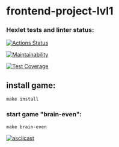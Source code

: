 # frontend-project-lvl1
### Hexlet tests and linter status:
[![Actions Status](https://github.com/ZoricmaTs/frontend-project-lvl1/workflows/hexlet-check/badge.svg)](https://github.com/ZoricmaTs/frontend-project-lvl1/actions)

[![Maintainability](https://api.codeclimate.com/v1/badges/8bfd19a110ea7b457027/maintainability)](https://codeclimate.com/github/ZoricmaTs/frontend-project-lvl1/maintainability)

[![Test Coverage](https://api.codeclimate.com/v1/badges/8bfd19a110ea7b457027/test_coverage)](https://codeclimate.com/github/ZoricmaTs/frontend-project-lvl1/test_coverage)

## install game:

```make install```

### start game "brain-even":
```make brain-even```

[![asciicast](https://asciinema.org/a/ceETWOfx87P0PAiC6SY3fDVkV.png)](https://asciinema.org/a/ceETWOfx87P0PAiC6SY3fDVkV)
